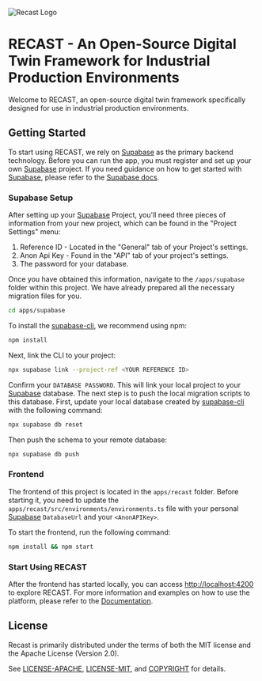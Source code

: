 ![Recast Logo](https://raw.githubusercontent.com/WOGRA-AG/RECAST/main/apps/recast/src/assets/logo/recast_logo.svg)
# RECAST - An Open-Source Digital Twin Framework for Industrial Production Environments

Welcome to RECAST, an open-source digital twin framework specifically designed for use in industrial production environments.

## Getting Started
To start using RECAST, we rely on [Supabase] as the primary backend technology. Before you can run the app, you must register and set up your own [Supabase] project. If you need guidance on how to get started with [Supabase], please refer to the [Supabase docs].

### Supabase Setup
After setting up your [Supabase] Project, you'll need three pieces of information from your new project, which can be found in the "Project Settings" menu:

1. Reference ID - Located in the "General" tab of your Project's settings.
2. Anon Api Key - Found in the "API" tab of your project's settings.
3. The password for your database.

Once you have obtained this information, navigate to the `/apps/supabase` folder within this project. We have already prepared all the necessary migration files for you.

```bash
cd apps/supabase
```

To install the [supabase-cli], we recommend using npm:

```bash
npm install
```

Next, link the CLI to your project:

```bash
npx supabase link --project-ref <YOUR REFERENCE ID>
```

Confirm your `DATABASE PASSWORD`. This will link your local project to your [Supabase] database. The next step is to push the local migration scripts to this database. First, update your local database created by [supabase-cli] with the following command:

```bash
npx supabase db reset
```

Then push the schema to your remote database:

```bash
npx supabase db push
```

### Frontend
The frontend of this project is located in the `apps/recast` folder. 
Before starting it, you need to update the `apps/recast/src/environments/environments.ts` file with your personal [Supabase] `DatabaseUrl` and your `<AnonAPIKey>`.

To start the frontend, run the following command:

```bash
npm install && npm start
```

### Start Using RECAST
After the frontend has started locally, you can access [http://localhost:4200](http://localhost:4200) to explore RECAST. For more information and examples on how to use the platform, please refer to the [Documentation].

## License
Recast is primarily distributed under the terms of both the MIT license and the Apache License (Version 2.0).

See [LICENSE-APACHE](LICENSE-APACHE), [LICENSE-MIT](LICENSE-MIT), and [COPYRIGHT](COPYRIGHT) for details.

[Angular]: https://angular.io/
[Supabase]: https://supabase.com/
[Shepard]: https://gitlab.com/dlr-shepard
[WOGRA AG]: https://www.wogra.com/
[Supabase docs]: https://supabase.com/docs
[supabase-cli]: https://supabase.com/docs/guides/cli
[Documentation]: https://wogra-ag.github.io/recast-docs